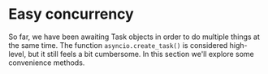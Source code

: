# Easy concurrency

So far, we have been awaiting Task objects in order to do multiple things at the same time. The function `asyncio.create_task()` is considered high-level, but it still feels a bit cumbersome. In this section we'll explore some convenience methods.

